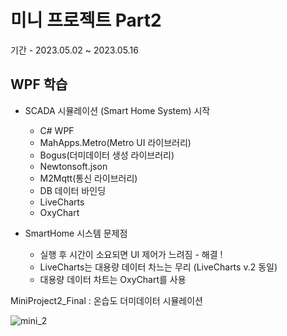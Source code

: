 # 미니 프로젝트 Part2
기간 - 2023.05.02 ~ 2023.05.16

## WPF 학습
- SCADA 시뮬레이션 (Smart Home System) 시작
	- C# WPF 
	- MahApps.Metro(Metro UI 라이브러리)
	- Bogus(더미데이터 생성 라이브러리)
	- Newtonsoft.json
	- M2Mqtt(통신 라이브러리)
	- DB 데이터 바인딩 
	- LiveCharts
	- OxyChart

- SmartHome 시스템 문제점
	- 실행 후 시간이 소요되면 UI 제어가 느려짐 - 해결 !
	- LiveCharts는 대용량 데이터 차느는 무리 (LiveCharts v.2 동일)
	- 대용량 데이터 차트는 OxyChart를 사용 
	

MiniProject2_Final : 온습도 더미데이터 시뮬레이션

![mini_2](https://github.com/jangsihyeon/miniprojects/assets/123913911/13956f7f-eb2f-4044-83b1-4ba46a20dd6e)